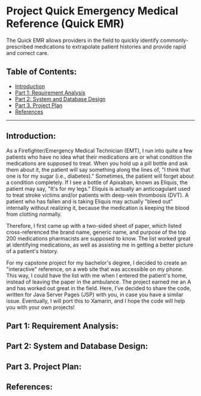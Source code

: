# Project Quick Emergency Medical Reference (Quick EMR)
The Quick EMR allows providers in the field to quickly identify commonly-prescribed medications to extrapolate patient histories and provide rapid and correct care.
<h2>Table of Contents:</h2>
<ul>
<li><a href="#p0">Introduction</a></li>
<li><a href="#p1">Part 1: Requirement Analysis</a></li>
<li><a href="#p2">Part 2: System and Database Design</a></li>
<li><a href="#p3">Part 3. Project Plan</a></li>
<li><a href="#pR">References</a></li>
</ul>
<hr>
<h2 id="p0">Introduction:</h2>
<p>
As a Firefighter/Emergency Medical Technician (EMT), I run into quite a few patients who have no idea what their medications are or what condition the medications are supposed to treat. When you hold up a pill bottle and ask them about it, the patient will say something along the lines of, "I think that one is for my sugar (i.e., diabetes)." Sometimes, the patient will forget about a condition completely. If I see a bottle of Apixaban, known as Eliquis, the patient may say, "It's for my legs." Eliquis is actually an anticoagulant used to treat stroke victims and/or patients with deep-vein thrombosis (DVT). A patient who has fallen and is taking Eliquis may actually "bleed out" internally without realizing it, because the medication is keeping the blood from clotting normally.
</p><p>
Therefore, I first came up with a two-sided sheet of paper, which listed cross-referenced the brand name, generic name, and purpose of the top 200 medications pharmacists are supposed to know. The list worked great at identifying medications, as well as assisting me in getting a better picture of a patient's history.
</p><p>
For my capstone project for my bachelor's degree, I decided to create an "interactive" reference, on a web site that was accessible on my phone. This way, I could have the list with me when I entered the patient's home, instead of leaving the paper in the ambulance. The project earned me an A and has worked out great in the field. Here, I've decided to share the code, written for Java Server Pages (JSP) with you, in case you have a similar issue. Eventually, I will port this to Xamarin, and I hope the code will help you with your own projects!
</p>
<h2 id="p1">Part 1: Requirement Analysis:</h2>
<h2 id="p2">Part 2: System and Database Design:</h2>
<h2 id="p3">Part 3. Project Plan:</h2>
<h2 id="pR">References:</h2>
